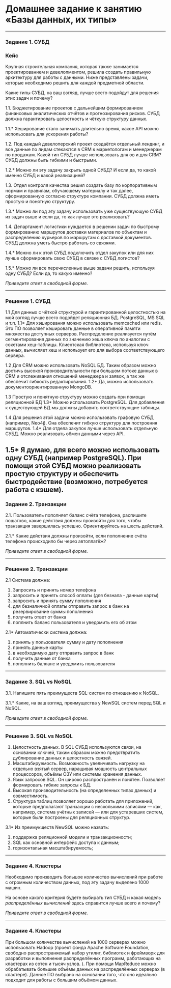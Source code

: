 # Домашнее задание к занятию «Базы данных, их типы»

---

### Задание 1. СУБД

### Кейс
Крупная строительная компания, которая также занимается проектированием и девелопментом, решила создать 
правильную архитектуру для работы с данными. Ниже представлены задачи, которые необходимо решить для
каждой предметной области. 

Какие типы СУБД, на ваш взгляд, лучше всего подойдут для решения этих задач и почему? 
 
1.1. Бюджетирование проектов с дальнейшим формированием финансовых аналитических отчётов и прогнозирования рисков.
СУБД должна гарантировать целостность и чёткую структуру данных.

1.1.* Хеширование стало занимать длительно время, какое API можно использовать для ускорения работы? 

1.2. Под каждый девелоперский проект создаётся отдельный лендинг, и все данные по лидам стекаются в CRM к 
маркетологам и менеджерам по продажам. Какой тип СУБД лучше использовать для ов и для CRM? 
СУБД должны быть гибкими и быстрыми.

1.2.* Можно ли эту задачу закрыть одной СУБД? И если да, то какой именно СУБД и какой реализацией?

1.3. Отдел контроля качества решил создать базу по корпоративным нормам и правилам, обучающему материалу 
и так далее, сформированную согласно структуре компании. СУБД должна иметь простую и понятную структуру.

1.3.* Можно ли под эту задачу использовать уже существующую СУБД из задач выше и если да, то как лучше это 
реализовать?

1.4. Департамент логистики нуждается в решении задач по быстрому формированию маршрутов доставки материалов 
по объектам и распределению курьеров по маршрутам с доставкой документов. СУБД должна уметь быстро работать
со связями.

1.4.* Можно ли к этой СУБД подключить отдел закупок или для них лучше сформировать свою СУБД в связке с СУБД 
логистов?

1.5.* Можно ли все перечисленные выше задачи решить, используя одну СУБД? Если да, то какую именно?

*Приведите ответ в свободной форме.*

---

### Решение 1. СУБД

1.1 Для данных с чёткой структурой и гарантированной целостностью на мой взгляд лучше всего подойдет реляционная БД. PostgreSQL, MS SQL и т.п.
1.1* Для хэширования можно  использовать memcached или redis. Это ПО позволяет кэшировать данные в оперативной памяти множества доступных серверов. Распределение реализуется путём сегментирования данных по значению хеша ключа по аналогии с сокетами хеш-таблицы. Клиентская библиотека, используя ключ данных, вычисляет хеш и использует его для выбора соответствующего сервера. 

1.2 Для CRM можно использовать NoSQL БД. Таким образом можно достичь высокой производительности при большом потоке данных в CRM и отслеживания отношений менеджера и заявок, а так же обеспечит гибкость редактирования.
1.2* Да, можно использовать документоориентированную MongoDB.

1.3 Простую и понятную структуру можно создать при помощи реляционной БД
1.3* Можно использовать PostgreSQL. Для добавления к существующей БД мы должны добавить соответствующие таблицы.

1.4 Для решения этой задачи можно использовать графовую СУБД (например, Neo4j). Она обеспечит гибкую структуру для построения маршрутов. 
1.4* Для отдела закупок лучше использовать отдельную СУБД. Можно реализовать обмен данными через API.

1.5* Я думаю, для всего можно использовать одну СУБД (например PostgreSQL). При помощи этой СУБД можно реализовать простую структуру и обеспечить быстродействие (возможно, потребуется работа с кэшем).
---

### Задание 2. Транзакции

2.1. Пользователь пополняет баланс счёта телефона, распишите пошагово, какие действия должны произойти для того, чтобы 
транзакция завершилась успешно. Ориентируйтесь на шесть действий.

2.1.* Какие действия должны произойти, если пополнение счёта телефона происходило бы через автоплатёж?

*Приведите ответ в свободной форме.*

---

### Решение 2. Транзакции
2.1
Система должна:
1) Запросить и принять номер телефона
2) запросить и принять способ оплаты (для безнала - данные карты)
3) запросить и принять сумму пополнения
4) для безналичной оплаты отправить запрос в банк на резервирование суммы пополнения
5) получить ответ от банка
6) поплнить баланс пользователя и уведомить его об этом

2.1*
Автоматически система должна:
1) принять у пользователя сумму и дату пополнения
2) принять данные карты
3) в необходимую дату отправить запрос в банк
4) получить данные от банка
5) пополнить балланс и уведомить пользователя
---

### Задание 3. SQL vs NoSQL

3.1. Напишите пять преимуществ SQL-систем по отношению к NoSQL. 

3.1.* Какие, на ваш взгляд, преимущества у NewSQL систем перед SQL и NoSQL.

*Приведите ответ в свободной форме.*

---

### Решение 3. SQL vs NoSQL

1) Целостность данных. В SQL СУБД используются связи, на основании ключей, таким образом можно предотвратить дублирование данных и целостность связей.
2) Масштабируемость. Возможность увеличивать нагрузку на отдельно взятый сервер, наращивая мощность центральных процессоров, объёмы ОЗУ или системы хранения данных.
3) Язык запросов SQL. Он широко распространён и понятен. Позволяет формировать гибкие запросы к БД.
4) Высокая производительность (на определенных типах данных) и совместимость. 
5) Структура таблиц позволяет хорошо работать для приложений, которые предполагают транзакции с несколькими записями — как, например, система учётных записей — или для устаревших систем, которые были построены для реляционных структур.

3.1* 
Из преимукществ NewSQL можно назвать:
1) под­дер­жка реляци­онной модели и тран­закци­онности;
2) SQL как основной интерфейс дос­тупа к дан­ным;
3) го­ризон­таль­ная мас­шта­биру­емость;
---

### Задание 4. Кластеры

Необходимо производить большое количество вычислений при работе с огромным количеством данных, под эту задачу 
выделено 1000 машин. 

На основе какого критерия будете выбирать тип СУБД и какая модель *распределённых вычислений* 
здесь справится лучше всего и почему?

*Приведите ответ в свободной форме.*

---
### Задание 4. Кластеры

При большом количестве вычислений на 1000 серверах можно использовать Hadoop (проект фонда Apache Software Foundation, свободно распространяемый набор утилит, библиотек и фреймворк для разработки и выполнения распределённых программ, работающих на кластерах из сотен и тысяч узлов. ). При помощи MapReduce можно обрабатывать большие объёмы данных на распределённых серверах (в кластере). Данное ПО выбрано на основании того, что оно идеально подходит для работы с большим объёмом данных. 
